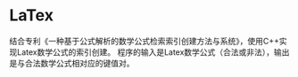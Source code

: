 # LaTex
结合专利《一种基于公式解析的数学公式检索索引创建方法与系统》，使用C++实现Latex数学公式的索引创建。
程序的输入是Latex数学公式（合法或非法），输出是与合法数学公式相对应的键值对。

